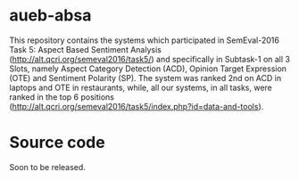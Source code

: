 # aueb-absa

This repository contains the systems which participated in SemEval-2016 Task 5: Aspect Based Sentiment Analysis (http://alt.qcri.org/semeval2016/task5/) and specifically in Subtask-1 on all 3 Slots, namely Aspect Category Detection (ACD), Opinion Target Expression (OTE) and Sentiment Polarity (SP). The system was ranked 2nd on ACD in laptops and OTE in restaurants, while, all our systems, in all tasks, were ranked in the top 6 positions (http://alt.qcri.org/semeval2016/task5/index.php?id=data-and-tools).

# Source code

Soon to be released.
